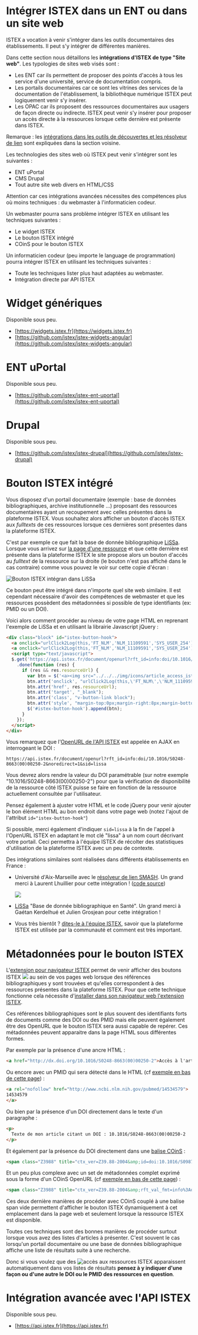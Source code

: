 # Intégrer ISTEX dans un ENT ou dans un site web

ISTEX a vocation à venir s'intégrer dans les outils documentaires des établissements. Il peut s'y intégrer de différentes manières.

Dans cette section nous détaillons les **intégrations d'ISTEX de type "Site web"**. 
Les typologies de sites web visés sont :

- Les ENT car ils permettent de proposer des points d'accès à tous les service d'une université, service de documentation compris.
- Les portails documentaires car ce sont les vitrines des services de la documentation de l'établissement, la bibliothèque numérique ISTEX peut logiquement venir s'y insérer.
- Les OPAC car ils proposent des ressources documentaires aux usagers de façon directe ou indirecte. ISTEX peut venir s'y insérer pour proposer un accès directe à la ressources lorsque cette dernière est présente dans ISTEX.

Remarque : les [intégrations dans les outils de découvertes et les résolveur de lien](../discovery-tools/) sont expliquées dans la section voisine.

Les technologies des sites web où ISTEX peut venir s'intégrer sont les suivantes :

- ENT uPortal
- CMS Drupal
- Tout autre site web divers en HTML/CSS

Attention car ces intégrations avancées nécessites des compétences plus où moins techniques : du webmaster à l'informaticien codeur.

Un webmaster pourra sans problème intégrer ISTEX en utilisant les techniques suivantes :

- Le widget ISTEX
- Le bouton ISTEX intégré
- COinS pour le bouton ISTEX

Un informaticien codeur (peu importe le language de programmation) pourra intégrer ISTEX en utilisant les techniques suivantes :

- Toute les techniques lister plus haut adaptées au webmaster.
- Intégration directe par API ISTEX

# Widget génériques

Disponible sous peu.

- [https://widgets.istex.fr](https://widgets.istex.fr)
- [https://github.com/istex/istex-widgets-angular](https://github.com/istex/istex-widgets-angular)

# ENT uPortal

Disponible sous peu.

- [https://github.com/istex/istex-ent-uportal](https://github.com/istex/istex-ent-uportal)

# Drupal

Disponible sous peu.

- [https://github.com/istex/istex-drupal](https://github.com/istex/istex-drupal)

# Bouton ISTEX intégré

Vous disposez d'un portail documentaire (exemple : base de données bibliographiques, archive institutionnelle ...) proposant des ressources documentaires ayant un recoupement avec celles présentes dans la plateforme ISTEX. Vous souhaitez alors afficher un bouton d'accès ISTEX aux *fulltexts* de ces ressources lorsque ces dernières sont présentes dans la plateforme ISTEX.

C'est par exemple ce que fait la base de donnée bibliographique [LiSSa](http://www.lissa.fr). Lorsque vous arrivez sur [la page d'une ressource](http://www.lissa.fr/fr/rep/articles/11109591) et que cette dernière est présente dans la plateforme ISTEX le site propose alors un bouton d'accès au *fulltext* de la ressource sur la droite (le bouton n'est pas affiché dans le cas contraire) comme vous pouvez le voir sur cette copie d'écran :

![Bouton ISTEX intégran dans LiSSa](../../img/lissa-btn-istex.png)



Ce bouton peut être intégré dans n'importe quel site web similaire. Il est cependant nécessaire d'avoir des  compétences de webmaster et que les ressources possèdent des métadonnées si possible de type identifiants (ex: PMID ou un DOI). 

Voici alors comment procéder au niveau de votre page HTML en reprenant l'exemple de LiSSa et en utilisant la librairie Javascript jQuery :

```html
<div class="block" id="istex-button-hook">
  <a onclick="urlClick2Log(this,'FT_NLM','NLM_11109591','SYS_USER_254');" href="http://dx.doi.org/10.1016/S0248-8663(00)00250-2" target="_blank" class="v-button-link block" style="margin-top:0px;margin-right:8px;margin-bottom:0px;margin-left:8px;"><img src="../../../img/icons/article_access_doi.png" alt=" "/></a>
  <a onclick="urlClick2Log(this,'FT_NLM','NLM_11109591','SYS_USER_254');" href="http://linkinghub.elsevier.com/retrieve/pii/S0248866300002502" target="_blank" class="v-button-link block" style="margin-top:0px;margin-right:8px;margin-bottom:0px;margin-left:8px;"><img src="../../../img/icons/article_access.png" alt=" "/></a>
  <script type="text/javascript">
  $.get('https://api.istex.fr/document/openurl?rft_id=info:doi/10.1016/S0248-8663(00)00250-2&noredirect=1&sid=lissa')
    .done(function (res) {
      if (res && res.resourceUrl) {
        var btn = $('<a><img src="../../../img/icons/article_access_istex.png" alt=" "/></a>');
        btn.attr('onclick', "urlClick2Log(this,\'FT_NLM\',\'NLM_11109591\',\'SYS_USER_254\');");
        btn.attr('href', res.resourceUrl);
        btn.attr('target', "_blank");
        btn.attr('class', "v-button-link block");
        btn.attr('style', "margin-top:0px;margin-right:8px;margin-bottom:0px;margin-left:8px;");
        $('#istex-button-hook').append(btn);
      }
    });
  </script>
</div>
```

Vous remarquez que l'[OpenURL de l'API ISTEX](https://api.istex.fr/documentation/openurl/) est appelée en AJAX en interrogeant le DOI :

``https://api.istex.fr/document/openurl?rft_id=info:doi/10.1016/S0248-8663(00)00250-2&noredirect=1&sid=lissa``

Vous devrez alors rendre la valeur du DOI paramétrable (sur notre exemple "10.1016/S0248-8663(00)00250-2") pour que la vérification de disponibilité de la ressource côté ISTEX puisse se faire en fonction de la ressource actuellement consultée par l'utilisateur.

Pensez également à ajuster votre HTML et le code jQuery pour venir ajouter le bon élément HTML au bon endroit dans votre page web (notez l'ajout de l'attribut ``id="istex-button-hook"``)

Si possible, merci également d'indiquer ``sid=lissa`` à la fin de l'appel à l'OpenURL ISTEX en adaptant le mot clé "lissa" à un nom court décrivant votre portail. Ceci permettra à l'équipe ISTEX de récolter des statistiques d'utilisation de la plateforme ISTEX avec un peu de contexte.

Des intégrations similaires sont réalisées dans différents établissements en France :

- Université d'Aix-Marseille avec le [résolveur de lien SMASH](http://sh2hh6qx2e.search.serialssolutions.com/?url_ver=Z39.88-2004&ctx_ver=Z39.88-2004&rfr_id=info%3Asid%2Fzotero.org%3A2&rft_id=info%3Adoi%2F10.1108%2F17465261011016531&rft_val_fmt=info%3Aofi%2Ffmt%3Akev%3Amtx%3Ajournal&rft.genre=article&rft.atitle=Post%E2%80%90merger%20integration%20and%20change%20processes%20from%20a%20complexity%20perspective&rft.jtitle=Baltic%20Journal%20of%20Management&rft.volume=5&rft.issue=1&rft.aufirst=B%C3%A4rbel&rft.aulast=Lauser&rft.au=B%C3%A4rbel%20Lauser&rft.date=2010-01-12&rft.pages=6-27&rft.spage=6&rft.epage=27&rft.issn=1746-5265&rft.language=en).  Un grand merci à Laurent Lhuillier pour cette intégration ! ([code source](https://github.com/SCD-Aix-Marseille-Universite/SMASH/blob/master/resolver.js#L726-L746))

  [![](../../img/istex-smash-small.png)](http://sh2hh6qx2e.search.serialssolutions.com/?url_ver=Z39.88-2004&ctx_ver=Z39.88-2004&rfr_id=info%3Asid%2Fzotero.org%3A2&rft_id=info%3Adoi%2F10.1002%2Fanie.201306656&rft_val_fmt=info%3Aofi%2Ffmt%3Akev%3Amtx%3Ajournal&rft.genre=article&rft.atitle=Enantioselective%20Organocatalytic%20Multicomponent%20Synthesis%20of%202%2C6-Diazabicyclo%5B2.2.2%5Doctanones&rft.jtitle=Angewandte%20Chemie%20International%20Edition&rft.stitle=Angew.%20Chem.%20Int.%20Ed.&rft.volume=52&rft.issue=52&rft.aufirst=Maria%20del%20Mar&rft.aulast=Sanchez%E2%80%85Duque&rft.au=Maria%20del%20Mar%20Sanchez%E2%80%85Duque&rft.au=Olivier%20Basl%C3%A9&rft.au=Yves%20G%C3%A9nisson&rft.au=Jean-Christophe%20Plaquevent&rft.au=Xavier%20Bugaut&rft.au=Thierry%20Constantieux&rft.au=Jean%20Rodriguez&rft.date=2013-12-23&rft.pages=14143-14146&rft.spage=14143&rft.epage=14146&rft.issn=1521-3773&rft.language=en)

- [LiSSa](http://www.lissa.fr) "Base de donnée bibliographique en Santé". Un grand merci à Gaétan Kerdelhué et Julien Grosjean pour cette intégration !

- Vous très bientôt ? [dites-le à l'équipe ISTEX](mailto:contact@listes.istex.fr), savoir que la plateforme ISTEX est utilisée par la communauté et comment est très important.

# Métadonnées pour le bouton ISTEX

L'[extension pour navigateur ISTEX](../../usage/button/) permet de venir afficher des boutons ISTEX ![](../../img/istex-button.png) au sein de vos pages web lorsque des références bibliographiques y sont trouvées et qu'elles correspondent à des ressources présentes dans la plateforme ISTEX. Pour que cette technique fonctionne cela nécessite d'[installer dans son navigateur web l'extension ISTEX](../../usage/button/).

Ces références bibliographiques sont le plus souvent des identifiants forts de documents comme des DOI ou des PMID mais elle peuvent également être des OpenURL que le bouton ISTEX sera aussi capable de repérer. Ces métadonnées peuvent apparaitre dans la page HTML sous différentes formes.

Par exemple par la présence d'une ancre HTML :

```html
<a href="http://dx.doi.org/10.1016/S0248-8663(00)00250-2">Accès à l'article</a>
```

Ou encore avec un PMID qui sera détecté dans le HTML (cf [exemple en bas de cette page](https://fr.wikipedia.org/wiki/Espace_dod%C3%A9ca%C3%A9drique_de_Poincar%C3%A9)) :

```html
<a rel="nofollow" href="http://www.ncbi.nlm.nih.gov/pubmed/14534579">
14534579
</a>
 ```
 
Ou bien par la présence d'un DOI directement dans le texte d'un paragraphe :

```html
<p>
  Texte de mon article citant un DOI : 10.1016/S0248-8663(00)00250-2
</p>
```

Et également par la présence du DOI directement dans une [balise COinS](https://www.zotero.org/support/dev/exposing_metadata/coins) :

```html
<span class="Z3988" title="ctx_ver=Z39.88-2004&amp;id=doi:10.1016/S0987-7053(05)80281-3"></span> 
```

Et un peu plus complexe avec un set de métadonnées complet exprimé sous la forme d'un COinS OpenURL (cf [exemple en bas de cette page](https://fr.wikipedia.org/wiki/Espace_dod%C3%A9ca%C3%A9drique_de_Poincar%C3%A9)) :

```html
<span class="Z3988" title="ctx_ver=Z39.88-2004&amp;rft_val_fmt=info%3Aofi%2Ffmt%3Akev%3Amtx%3Ajournal&amp;rft.genre=article&amp;rft.atitle=Dodecahedral+space+topology+as+an+explanation+for+weak+wide-angle+temperature+correlations+in+the+cosmic+microwave+background&amp;rft.jtitle=Nature&amp;rft.issue=6958&amp;rft.aulast=Luminet&amp;rft.aufirst=Jean-Pierre&amp;rft.au=Jeff+Weeks&amp;rft.date=2003-10-09&amp;rft.volume=425&amp;rft.pages=593%E2%80%93595&amp;rft_id=info%3Adoi%2F10.1038%2Fnature01944&amp;rft_id=info%3Apmid%2F14534579&amp;rfr_id=info%3Asid%2Ffr.wikipedia.org%3AEspace+dod%C3%A9ca%C3%A9drique+de+Poincar%C3%A9" id="COinS_47149"></span>
```
 
Ces deux dernière manières de procéder avec COinS couplé à une balise span vide permettent d'afficher le bouton ISTEX dynamiquement à cet emplacement dans la page web et seulement lorsque la ressource ISTEX est disponible.

Toutes ces techniques sont des bonnes manières de procéder surtout lorsque vous avez des listes d'articles à présenter. C'est souvent le cas lorsqu'un portail documentaire ou une base de données bibliographique affiche une liste de résultats suite à une recherche.

Donc si vous voulez que des ![accès aux ressources ISTEX](../../img/istex-button.png) apparaissent automatiquement dans vos listes de résultats **pensez à y indiquer d'une façon ou d'une autre le DOI ou le PMID des ressources en question**.

# Intégration avancée avec l'API ISTEX

Disponible sous peu.

- [https://api.istex.fr](https://api.istex.fr)
